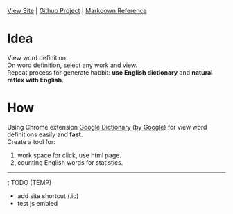 [comment]: MENU
[View Site](https://quangconglampart.github.io/word-count)
 | [Github Project](https://github.com/quangconglampart/word-count)
 | [Markdown Reference](https://guides.github.com/features/mastering-markdown/#examples)
 <br>
# Idea
View word definition.<br>
On word definition, select any work and view.<br>
Repeat process for generate habbit: **use English dictionary** and **natural reflex with English**.
# How
Using Chrome extension [Google Dictionary (by Google)](https://chrome.google.com/webstore/detail/google-dictionary-by-goog/mgijmajocgfcbeboacabfgobmjgjcoja) for view word definitions easily and **fast**.<br>
Create a tool for:
1. work space for click, use html page.
2. counting English words for statistics.


[comment]: JS
<hr>
<script src="https://ajax.googleapis.com/ajax/libs/jquery/3.4.0/jquery.min.js"></script>
<script src="app.js"></script>


t
TODO (TEMP)
- add site shortcut (.io)
- test js embled


